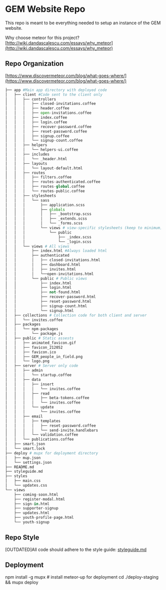 # GEM Website Repo

This repo is meant to be everything needed to setup an instance of the GEM
website.


Why choose meteor for this project?
[http://wiki.dandascalescu.com/essays/why_meteor](http://wiki.dandascalescu.com/essays/why_meteor)

## Repo Organization
[https://www.discovermeteor.com/blog/what-goes-where/](https://www.discovermeteor.com/blog/what-goes-where/) 
```python
├── app #Main app directory with deployed code
│   ├── client #Code sent to the client only
│   │   ├── controllers
│   │   │   ├── closed-invitations.coffee
│   │   │   ├── header.coffee
│   │   │   ├── open-invitations.coffee
│   │   │   ├── index.coffee
│   │   │   ├── login.coffee
│   │   │   ├── recover-password.coffee
│   │   │   ├── reset-password.coffee
│   │   │   ├── signup.coffee
│   │   │   └── signup-count.coffee
│   │   ├── helpers
│   │   │   └── helpers-ui.coffee
│   │   ├── includes
│   │   │   └── _header.html
│   │   ├── layouts
│   │   │   └── layout-default.html
│   │   ├── routes
│   │   │   ├── filters.coffee
│   │   │   ├── routes-authenticated.coffee
│   │   │   ├── routes-global.coffee
│   │   │   └── routes-public.coffee
│   │   ├── stylesheets
│   │   │   └── sass
│   │   │       ├── application.scss
│   │   │       ├── globals
│   │   │       │   ├── _bootstrap.scss
│   │   │       │   ├── _extends.scss
│   │   │       │   └── _forms.scss
│   │   │       └── views # view-specific stylesheets (keep to minimum)
│   │   │           └── public
│   │   │               ├── _index.scss
│   │   │               └── _login.scss
│   │   └── views # All views
│   │       ├── index.html #Always loaded html
│   │       ├── authenticated
│   │       │   ├── closed-invitations.html
│   │       │   ├── dashboard.html
│   │       │   ├── invites.html
│   │       │   └──open-invitations.html
│   │       └── public # Public views
│   │           ├── index.html
│   │           ├── login.html
│   │           ├── not-found.html
│   │           ├── recover-password.html
│   │           ├── reset-password.html
│   │           ├── signup-count.html
│   │           └── signup.html
│   ├── collections # Collection code for both client and server
│   │   └── invites.coffee
│   ├── packages
│   │   └── npm-packages
│   │       └── package.js
│   ├── public # Static assests
│   │   ├── animated_favicon.gif
│   │   ├── favicon_212052
│   │   ├── favicon.ico
│   │   ├── GEM_people_in_field.png
│   │   └── logo.png
│   ├── server # Server only code
│   │   ├── admin
│   │   │   └── startup.coffee
│   │   ├── data
│   │   │   ├── insert
│   │   │   │   └── invites.coffee
│   │   │   ├── read
│   │   │   │   ├── beta-tokens.coffee
│   │   │   │   └── invites.coffee
│   │   │   └── update
│   │   │       └── invites.coffee
│   │   ├── email
│   │   │   ├── templates
│   │   │   │   ├── reset-password.coffee
│   │   │   │   └── send-invite.handlebars
│   │   │   └── validation.coffee
│   │   └── publications.coffee
│   ├── smart.json
│   └── smart.lock
├── deploy # mupx for deployment directory
│   ├── mup.json
│   └── settings.json
├── README.md
├── styleguide.md
├── styles
│   ├── main.css
│   └── updates.css
└── views
    ├── coming-soon.html
    ├── register-modal.html
    ├── sign-in.html
    ├── supporter-signup
    ├── updates.html
    ├── youth-profile-page.html
    └── youth-signup
```

## Repo Style
[OUTDATED]All code should adhere to the style guide: [styleguide.md](styleguide.md)

## Deployment
npm install -g mupx # install meteor-up for deployment
cd ./deploy-staging && mupx deploy
